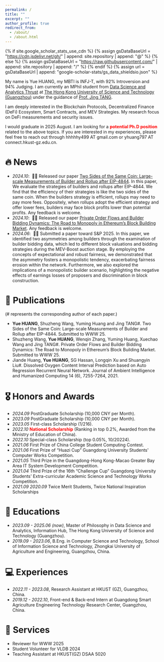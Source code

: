 ```yaml
---
permalink: /
title: ""
excerpt: ""
author_profile: true
redirect_from: 
  - /about/
  - /about.html
---
```


{% if site.google_scholar_stats_use_cdn %}
{% assign gsDataBaseUrl = "https://cdn.jsdelivr.net/gh/" | append: site.repository | append: "@" %}
{% else %}
{% assign gsDataBaseUrl = "https://raw.githubusercontent.com/" | append: site.repository | append: "/" %}
{% endif %}
{% assign url = gsDataBaseUrl | append: "google-scholar-stats/gs_data_shieldsio.json" %}

<span class='anchor' id='about-me'></span>

My name is Yue HUANG, my MBTI is INFJ-T, with 92% Introversion and 94% Judging. I am currently an MPhil student from [Data Science and Analytics Thrust](https://www.hkust-gz.edu.cn/academics/hubs-and-thrust-areas/information-hub/) at [The Hong Kong University of Science and Technology (Guangzhou)](https://www.hkust-gz.edu.cn/) under the guidance of [Prof. Jing TANG](https://sites.google.com/view/jtang). 
<!-- Before pursuing the Mphil degree, I earned a B.Eng degree in Computer Science and Technology from Zhongkai University of Agriculture and Engineering with the mentorship of Prof. Shuangyin Liu. -->

I am deeply interested in the Blockchain Protocols, Decentralized Finance (DeFi) Ecosystem, Smart Contracts, and MEV Strategies. My research focus on DeFi measurements and security issues.

I would graduate in 2025 August. I am looking for a **<font color=red>potential Ph.D position</font>** related to the above topics. If you are interested in my experiences, please feel free to reach out through hhhhhy499 AT gmail.com or yhuang797 AT connect.hkust-gz.edu.cn.


# 🔥 News
- *2024.10*: &nbsp;📌📌 Released our paper [Two Sides of the Same Coin: Large-scale Measurements of Builder and Rollup after EIP-4844](). In this paper, We evaluate the strategies of builders and rollups after EIP-4844. We find that the efficiency of their strategies is like the two sides of the same coin. When the builders strategy is efficient, rollups may need to pay more fees. Oppositely, when rollups adopt the efficient strategy and offer lower fees, builders may face block profits lower than potential profits. Any feedback is welcome. 
- *2024.10*: &nbsp;📌📌 Released our paper [Private Order Flows and Builder Bidding Dynamics: The Road to Monopoly in Ethereum’s Block Building Market](https://arxiv.org/pdf/2410.12352). Any feedback is welcome.
- *2024.06*: &nbsp;🎉🎉 Submitted a paper toward S&P 2025. In this paper, we identified two asymmetries among builders through the examination of builder bidding data, which led to different block valuations and bidding strategies during the MEV-Boost auction stage. By employing the concepts of expectational and robust fairness, we demonstrated that the asymmetry fosters a monopolistic tendency, exacerbating fairness erosion within the network. Furthermore, we also explored the implications of a monopolistic builder scenario, highlighting the negative effects of earnings losses of proposers and discrimination in block construction.


# 📝 Publications
(# represents the corresponding author of each paper.)
-	**Yue HUANG**, Shuzheng Wang, Yuming Huang and Jing TANG#. Two Sides of the Same Coin: Large-scale Measurements of Builder and Rollup after EIP-4844. Submitted to WWW 25.
- Shuzheng Wang, **Yue HUANG**, Wenqin Zhang, Yuming Huang, Xuechao Wang and Jing TANG#. Private Order Flows and Builder Bidding Dynamics: The Road to Monopoly in Ethereum’s Block Building Market. Submitted to WWW 25.
- Jiande Huang, **Yue HUANG**, SG Hassan, Longqin Xu and Shuangyin Liu#. Dissolved Oxygen Content Interval Prediction based on Auto Regression Recurrent Neural Network. Journal of Ambient Intelligence and Humanized Computing 14 (6), 7255-7264, 2021.


# 🎖 Honors and Awards
- *2024.09* PostGraduate Scholarship (10,000 CNY per Month).
- *2023.09* PostGraduate Scholarship (10,000 CNY per Month).
- *2023.05* First-class Scholarship (1/216).
- *2022.10* **<font color=red>National Scholarship</font>**
 (Ranking in top 0.2%, Awarded from the Ministry of Education of China). 
- *2022.10* Special-class Scholarship (top 0.05%, 10/20224).
- *2021.06* First Prize of China College Student Computing Contest.
- *2021.06* First Prize of “Huazi Cup” Guangdong University Students' Computer Works Competition.
- *2021.05* Third Prize in the Guangdong-Hong Kong-Macao Greater Bay Area IT System Development Competition.
- *2021.04* Third Prize of the 16th “Challenge Cup” Guangdong University Students' Extra-curricular Academic Science and Technology Works Competition.
- *2021.09* *2020.09* Twice Merit Students, Twice National Inspiration Scholarships


# 📖 Educations
- *2023.09 - 2025.06 (now)*, Master of Philosophy in Data Science and Analytics, Information Hub, The Hong Kong University of Science and Technology (Guangzhou). 
- *2019.09 - 2023.06*, B.Eng. in Computer Science and Technology, School of Information Science and Technology, Zhongkai University of Agriculture and Engineering, Guangzhou, China. 


# 💻 Experiences
- *2022.11 - 2023.08*, Research Assistant at HKUST (GZ), Guangzhou, China.
- *2019.12 - 2022.10*, Front-end & Back-end Intern at Guangdong Smart Agriculture Engineering Technology Research Center, Guangzhou, China.

# 📜 Services
- Reviewer for WWW 2025
- Student Volunteer for VLDB 2024
- Teaching Assistant at HKUST(GZ) DSAA 5020 